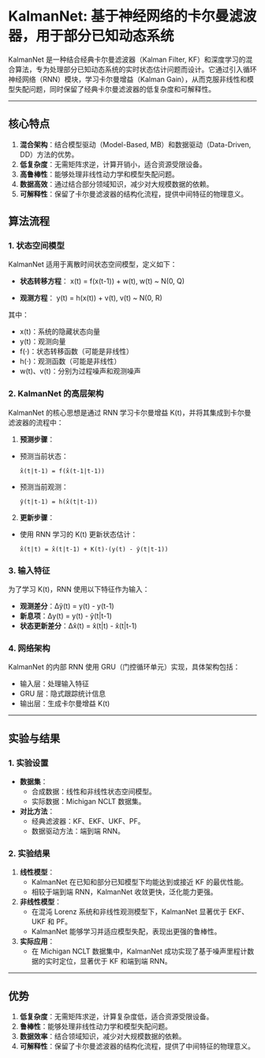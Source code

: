 # KalmanNet: 基于神经网络的卡尔曼滤波器，用于部分已知动态系统  

KalmanNet 是一种结合经典卡尔曼滤波器（Kalman Filter, KF）和深度学习的混合算法，专为处理部分已知动态系统的实时状态估计问题而设计。它通过引入循环神经网络（RNN）模块，学习卡尔曼增益（Kalman Gain），从而克服非线性和模型失配问题，同时保留了经典卡尔曼滤波器的低复杂度和可解释性。  

---  

## 核心特点  

1. **混合架构**：结合模型驱动（Model-Based, MB）和数据驱动（Data-Driven, DD）方法的优势。  
2. **低复杂度**：无需矩阵求逆，计算开销小，适合资源受限设备。  
3. **高鲁棒性**：能够处理非线性动力学和模型失配问题。  
4. **数据高效**：通过结合部分领域知识，减少对大规模数据的依赖。  
5. **可解释性**：保留了卡尔曼滤波器的结构化流程，提供中间特征的物理意义。  



## 算法流程  

### 1. 状态空间模型  
KalmanNet 适用于离散时间状态空间模型，定义如下：  
- **状态转移方程**：
 x(t) = f(x(t-1)) + w(t), w(t) ~ N(0, Q)

- **观测方程**：
 y(t) = h(x(t)) + v(t), v(t) ~ N(0, R)

其中：  
- x(t)：系统的隐藏状态向量  
- y(t)：观测向量  
- f(·)：状态转移函数（可能是非线性）  
- h(·)：观测函数（可能是非线性）  
- w(t)、v(t)：分别为过程噪声和观测噪声  

### 2. KalmanNet 的高层架构  
KalmanNet 的核心思想是通过 RNN 学习卡尔曼增益 K(t)，并将其集成到卡尔曼滤波器的流程中：  

1. **预测步骤**：  
 - 预测当前状态：  
   ```  
   x̂(t|t-1) = f(x̂(t-1|t-1))  
   ```  
 - 预测当前观测：  
   ```  
   ŷ(t|t-1) = h(x̂(t|t-1))  
   ```  

2. **更新步骤**：  
 - 使用 RNN 学习的 K(t) 更新状态估计：  
   ```  
   x̂(t|t) = x̂(t|t-1) + K(t)·(y(t) - ŷ(t|t-1))  
   ```  

### 3. 输入特征  
为了学习 K(t)，RNN 使用以下特征作为输入：  

- **观测差分**：Δỹ(t) = y(t) - y(t-1)  
- **新息项**：Δy(t) = y(t) - ŷ(t|t-1)  
- **状态更新差分**：Δx̂(t) = x̂(t|t) - x̂(t|t-1)  

### 4. 网络架构  
KalmanNet 的内部 RNN 使用 GRU（门控循环单元）实现，具体架构包括：  
- 输入层：处理输入特征  
- GRU 层：隐式跟踪统计信息  
- 输出层：生成卡尔曼增益 K(t)

---  

## 实验与结果  

### 1. 实验设置  
- **数据集**：  
  - 合成数据：线性和非线性状态空间模型。  
  - 实际数据：Michigan NCLT 数据集。  
- **对比方法**：  
  - 经典滤波器：KF、EKF、UKF、PF。  
  - 数据驱动方法：端到端 RNN。  

### 2. 实验结果  
1. **线性模型**：  
   - KalmanNet 在已知和部分已知模型下均能达到或接近 KF 的最优性能。  
   - 相较于端到端 RNN，KalmanNet 收敛更快，泛化能力更强。  
2. **非线性模型**：  
   - 在混沌 Lorenz 系统和非线性观测模型下，KalmanNet 显著优于 EKF、UKF 和 PF。  
   - KalmanNet 能够学习并适应模型失配，表现出更强的鲁棒性。  
3. **实际应用**：  
   - 在 Michigan NCLT 数据集中，KalmanNet 成功实现了基于噪声里程计数据的实时定位，显著优于 KF 和端到端 RNN。  

---  

## 优势  

1. **低复杂度**：无需矩阵求逆，计算复杂度低，适合资源受限设备。  
2. **鲁棒性**：能够处理非线性动力学和模型失配问题。  
3. **数据效率**：结合领域知识，减少对大规模数据的依赖。  
4. **可解释性**：保留了卡尔曼滤波器的结构化流程，提供了中间特征的物理意义。  




